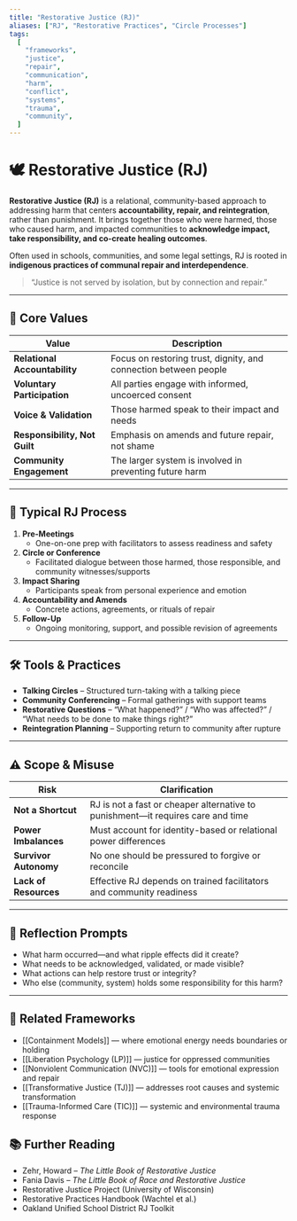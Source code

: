 ```yaml
---
title: "Restorative Justice (RJ)"
aliases: ["RJ", "Restorative Practices", "Circle Processes"]
tags:
  [
    "frameworks",
    "justice",
    "repair",
    "communication",
    "harm",
    "conflict",
    "systems",
    "trauma",
    "community",
  ]
---
```


<!-- @format -->

# 🕊️ Restorative Justice (RJ)

**Restorative Justice (RJ)** is a relational, community-based approach to addressing harm that centers **accountability, repair, and reintegration**, rather than punishment. It brings together those who were harmed, those who caused harm, and impacted communities to **acknowledge impact, take responsibility, and co-create healing outcomes**.

Often used in schools, communities, and some legal settings, RJ is rooted in **indigenous practices of communal repair and interdependence**.

> “Justice is not served by isolation, but by connection and repair.”

---

## 🧠 Core Values

| Value                         | Description                                                      |
| ----------------------------- | ---------------------------------------------------------------- |
| **Relational Accountability** | Focus on restoring trust, dignity, and connection between people |
| **Voluntary Participation**   | All parties engage with informed, uncoerced consent              |
| **Voice & Validation**        | Those harmed speak to their impact and needs                     |
| **Responsibility, Not Guilt** | Emphasis on amends and future repair, not shame                  |
| **Community Engagement**      | The larger system is involved in preventing future harm          |

---

## 🔄 Typical RJ Process

1. **Pre-Meetings**
   - One-on-one prep with facilitators to assess readiness and safety
2. **Circle or Conference**
   - Facilitated dialogue between those harmed, those responsible, and community witnesses/supports
3. **Impact Sharing**
   - Participants speak from personal experience and emotion
4. **Accountability and Amends**
   - Concrete actions, agreements, or rituals of repair
5. **Follow-Up**
   - Ongoing monitoring, support, and possible revision of agreements

---

## 🛠 Tools & Practices

- **Talking Circles** – Structured turn-taking with a talking piece
- **Community Conferencing** – Formal gatherings with support teams
- **Restorative Questions** – “What happened?” / “Who was affected?” / “What needs to be done to make things right?”
- **Reintegration Planning** – Supporting return to community after rupture

---

## ⚠️ Scope & Misuse

| Risk                  | Clarification                                                                   |
| --------------------- | ------------------------------------------------------------------------------- |
| **Not a Shortcut**    | RJ is not a fast or cheaper alternative to punishment—it requires care and time |
| **Power Imbalances**  | Must account for identity-based or relational power differences                 |
| **Survivor Autonomy** | No one should be pressured to forgive or reconcile                              |
| **Lack of Resources** | Effective RJ depends on trained facilitators and community readiness            |

---

## 💬 Reflection Prompts

- What harm occurred—and what ripple effects did it create?
- What needs to be acknowledged, validated, or made visible?
- What actions can help restore trust or integrity?
- Who else (community, system) holds some responsibility for this harm?

---

## 🔗 Related Frameworks

- [[Containment Models]] — where emotional energy needs boundaries or holding
- [[Liberation Psychology (LP)]] — justice for oppressed communities
- [[Nonviolent Communication (NVC)]] — tools for emotional expression and repair
- [[Transformative Justice (TJ)]] — addresses root causes and systemic transformation
- [[Trauma-Informed Care (TIC)]] — systemic and environmental trauma response

## 📚 Further Reading

- Zehr, Howard – _The Little Book of Restorative Justice_
- Fania Davis – _The Little Book of Race and Restorative Justice_
- Restorative Justice Project (University of Wisconsin)
- Restorative Practices Handbook (Wachtel et al.)
- Oakland Unified School District RJ Toolkit

